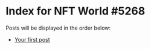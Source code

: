 # Index for NFT World #5268
Posts will be displayed in the order below:

- [Your first post](./001-first.md)

